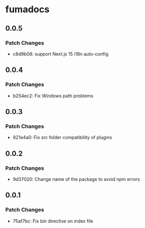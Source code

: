 # fumadocs

## 0.0.5

### Patch Changes

- c8d9b08: support Next.js 15 i18n auto-config

## 0.0.4

### Patch Changes

- b254ec2: Fix Windows path problems

## 0.0.3

### Patch Changes

- 821e4a0: Fix src folder compatibility of plugins

## 0.0.2

### Patch Changes

- 9d37020: Change name of the package to avoid npm errors

## 0.0.1

### Patch Changes

- 75af7bc: Fix bin directive on index file
